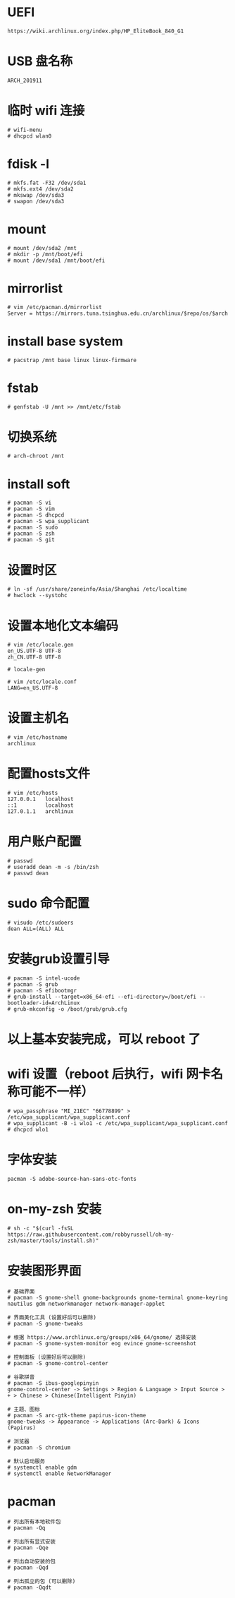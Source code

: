 # UEFI
```
https://wiki.archlinux.org/index.php/HP_EliteBook_840_G1
```

# USB 盘名称
```
ARCH_201911
```

# 临时 wifi 连接
```
# wifi-menu
# dhcpcd wlan0
```

# fdisk -l
```
# mkfs.fat -F32 /dev/sda1
# mkfs.ext4 /dev/sda2
# mkswap /dev/sda3
# swapon /dev/sda3
```

# mount
```
# mount /dev/sda2 /mnt
# mkdir -p /mnt/boot/efi
# mount /dev/sda1 /mnt/boot/efi
```

# mirrorlist
```
# vim /etc/pacman.d/mirrorlist
Server = https://mirrors.tuna.tsinghua.edu.cn/archlinux/$repo/os/$arch
```

# install base system
```
# pacstrap /mnt base linux linux-firmware
```

# fstab
```
# genfstab -U /mnt >> /mnt/etc/fstab
```

# 切换系统
```
# arch-chroot /mnt
```

# install soft
```
# pacman -S vi
# pacman -S vim
# pacman -S dhcpcd
# pacman -S wpa_supplicant
# pacman -S sudo
# pacman -S zsh
# pacman -S git
```

# 设置时区
```
# ln -sf /usr/share/zoneinfo/Asia/Shanghai /etc/localtime
# hwclock --systohc
```

# 设置本地化文本编码
```
# vim /etc/locale.gen
en_US.UTF-8 UTF-8
zh_CN.UTF-8 UTF-8

# locale-gen

# vim /etc/locale.conf
LANG=en_US.UTF-8
```

# 设置主机名
```
# vim /etc/hostname
archlinux
```

# 配置hosts文件
```
# vim /etc/hosts
127.0.0.1   localhost
::1         localhost
127.0.1.1   archlinux
```

# 用户账户配置
```
# passwd
# useradd dean -m -s /bin/zsh
# passwd dean
```

# sudo 命令配置
```
# visudo /etc/sudoers
dean ALL=(ALL) ALL
```

# 安装grub设置引导
```
# pacman -S intel-ucode
# pacman -S grub
# pacman -S efibootmgr
# grub-install --target=x86_64-efi --efi-directory=/boot/efi --bootloader-id=ArchLinux
# grub-mkconfig -o /boot/grub/grub.cfg
```

# 以上基本安装完成，可以 reboot 了

# wifi 设置（reboot 后执行，wifi 网卡名称可能不一样）
```
# wpa_passphrase "MI_21EC" "66778899" > /etc/wpa_supplicant/wpa_supplicant.conf
# wpa_supplicant -B -i wlo1 -c /etc/wpa_supplicant/wpa_supplicant.conf
# dhcpcd wlo1
```

# 字体安装
```
pacman -S adobe-source-han-sans-otc-fonts
```

# on-my-zsh 安装
```
# sh -c "$(curl -fsSL https://raw.githubusercontent.com/robbyrussell/oh-my-zsh/master/tools/install.sh)"
```

# 安装图形界面
```
# 基础界面
# pacman -S gnome-shell gnome-backgrounds gnome-terminal gnome-keyring nautilus gdm networkmanager network-manager-applet

# 界面美化工具 (设置好后可以删除)
# pacman -S gnome-tweaks

# 根据 https://www.archlinux.org/groups/x86_64/gnome/ 选择安装
# pacman -S gnome-system-monitor eog evince gnome-screenshot

# 控制面板 (设置好后可以删除)
# pacman -S gnome-control-center

# 谷歌拼音
# pacman -S ibus-googlepinyin
gnome-control-center -> Settings > Region & Language > Input Source > + > Chinese > Chinese(Intelligent Pinyin)

# 主题、图标
# pacman -S arc-gtk-theme papirus-icon-theme
gnome-tweaks -> Appearance -> Applications (Arc-Dark) & Icons (Papirus)

# 浏览器
# pacman -S chromium

# 默认启动服务
# systemctl enable gdm
# systemctl enable NetworkManager
```

# pacman
```
# 列出所有本地软件包
# pacman -Qq

# 列出所有显式安装
# pacman -Qqe

# 列出自动安装的包
# pacman -Qqd

# 列出孤立的包 (可以删除)
# pacman -Qqdt
```